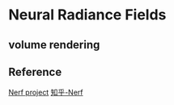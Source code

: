 # Neural Radiance Fields

## volume rendering


## Reference
[Nerf project](https://www.matthewtancik.com/nerf)
[知乎-Nerf](https://zhuanlan.zhihu.com/p/380015071)